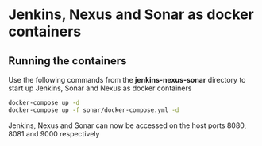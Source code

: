 # Jenkins, Nexus and Sonar as docker containers

## Running the containers

Use the following commands from the **jenkins-nexus-sonar** directory to start up Jenkins, Sonar and Nexus as docker containers

```bash
docker-compose up -d
docker-compose up -f sonar/docker-compose.yml -d
```

Jenkins, Nexus and Sonar can now be accessed on the host ports 8080, 8081 and 9000 respectively
